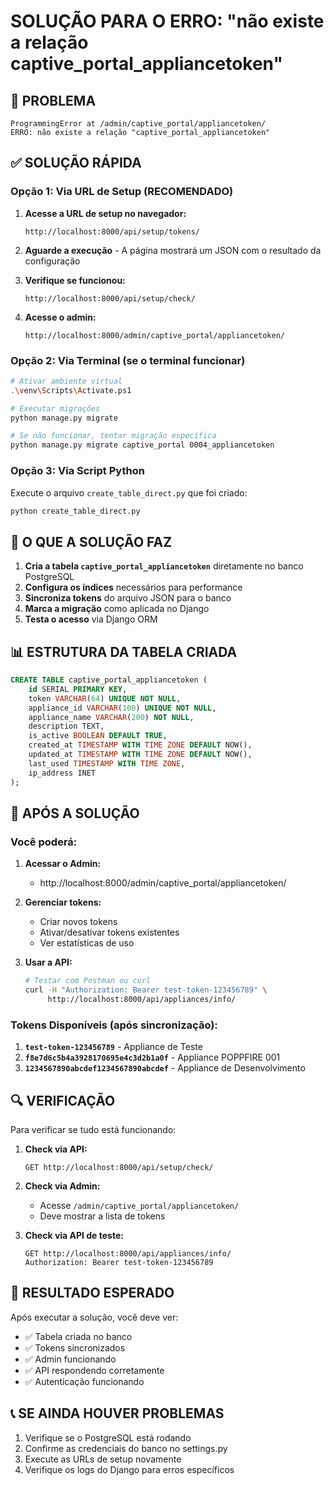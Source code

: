 # SOLUÇÃO PARA O ERRO: "não existe a relação captive_portal_appliancetoken"

## 🚨 PROBLEMA
```
ProgrammingError at /admin/captive_portal/appliancetoken/
ERRO: não existe a relação "captive_portal_appliancetoken"
```

## ✅ SOLUÇÃO RÁPIDA

### Opção 1: Via URL de Setup (RECOMENDADO)

1. **Acesse a URL de setup no navegador:**
   ```
   http://localhost:8000/api/setup/tokens/
   ```

2. **Aguarde a execução** - A página mostrará um JSON com o resultado da configuração

3. **Verifique se funcionou:**
   ```
   http://localhost:8000/api/setup/check/
   ```

4. **Acesse o admin:**
   ```
   http://localhost:8000/admin/captive_portal/appliancetoken/
   ```

### Opção 2: Via Terminal (se o terminal funcionar)

```bash
# Ativar ambiente virtual
.\venv\Scripts\Activate.ps1

# Executar migrações
python manage.py migrate

# Se não funcionar, tentar migração específica
python manage.py migrate captive_portal 0004_appliancetoken
```

### Opção 3: Via Script Python

Execute o arquivo `create_table_direct.py` que foi criado:
```bash
python create_table_direct.py
```

## 🔧 O QUE A SOLUÇÃO FAZ

1. **Cria a tabela `captive_portal_appliancetoken`** diretamente no banco PostgreSQL
2. **Configura os índices** necessários para performance
3. **Sincroniza tokens** do arquivo JSON para o banco
4. **Marca a migração** como aplicada no Django
5. **Testa o acesso** via Django ORM

## 📊 ESTRUTURA DA TABELA CRIADA

```sql
CREATE TABLE captive_portal_appliancetoken (
    id SERIAL PRIMARY KEY,
    token VARCHAR(64) UNIQUE NOT NULL,
    appliance_id VARCHAR(100) UNIQUE NOT NULL,
    appliance_name VARCHAR(200) NOT NULL,
    description TEXT,
    is_active BOOLEAN DEFAULT TRUE,
    created_at TIMESTAMP WITH TIME ZONE DEFAULT NOW(),
    updated_at TIMESTAMP WITH TIME ZONE DEFAULT NOW(),
    last_used TIMESTAMP WITH TIME ZONE,
    ip_address INET
);
```

## 🎯 APÓS A SOLUÇÃO

### Você poderá:

1. **Acessar o Admin:**
   - http://localhost:8000/admin/captive_portal/appliancetoken/

2. **Gerenciar tokens:**
   - Criar novos tokens
   - Ativar/desativar tokens existentes
   - Ver estatísticas de uso

3. **Usar a API:**
   ```bash
   # Testar com Postman ou curl
   curl -H "Authorization: Bearer test-token-123456789" \
        http://localhost:8000/api/appliances/info/
   ```

### Tokens Disponíveis (após sincronização):

1. **`test-token-123456789`** - Appliance de Teste
2. **`f8e7d6c5b4a3928170695e4c3d2b1a0f`** - Appliance POPPFIRE 001  
3. **`1234567890abcdef1234567890abcdef`** - Appliance de Desenvolvimento

## 🔍 VERIFICAÇÃO

Para verificar se tudo está funcionando:

1. **Check via API:**
   ```
   GET http://localhost:8000/api/setup/check/
   ```

2. **Check via Admin:**
   - Acesse `/admin/captive_portal/appliancetoken/`
   - Deve mostrar a lista de tokens

3. **Check via API de teste:**
   ```
   GET http://localhost:8000/api/appliances/info/
   Authorization: Bearer test-token-123456789
   ```

## 🚀 RESULTADO ESPERADO

Após executar a solução, você deve ver:

- ✅ Tabela criada no banco
- ✅ Tokens sincronizados
- ✅ Admin funcionando
- ✅ API respondendo corretamente
- ✅ Autenticação funcionando

## 📞 SE AINDA HOUVER PROBLEMAS

1. Verifique se o PostgreSQL está rodando
2. Confirme as credenciais do banco no settings.py
3. Execute as URLs de setup novamente
4. Verifique os logs do Django para erros específicos
